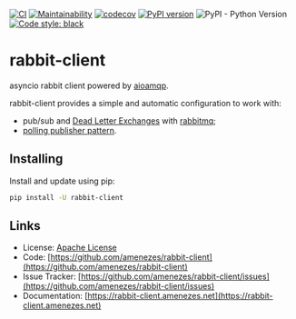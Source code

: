[![CI](https://github.com/amenezes/rabbig-client/workflows/ci/badge.svg)](https://github.com/amenezes/rabbit-client/actions)
[![Maintainability](https://api.codeclimate.com/v1/badges/f24caeb9d85f17de93e2/maintainability)](https://codeclimate.com/github/amenezes/rabbit-client/maintainability)
[![codecov](https://codecov.io/gh/amenezes/rabbit-client/branch/master/graph/badge.svg)](https://codecov.io/gh/amenezes/rabbit-client)
[![PyPI version](https://badge.fury.io/py/rabbit-client.svg)](https://badge.fury.io/py/rabbit-client)
![PyPI - Python Version](https://img.shields.io/pypi/pyversions/rabbit-client)
[![Code style: black](https://img.shields.io/badge/code%20style-black-000000.svg)](https://github.com/psf/black)

# rabbit-client

asyncio rabbit client powered by [aioamqp](https://github.com/Polyconseil/aioamqp).

rabbit-client provides a simple and automatic configuration to work with:  
- pub/sub and [Dead Letter Exchanges](https://www.rabbitmq.com/dlx.html) with [rabbitmq](https://www.rabbitmq.com);  
- [polling publisher pattern](https://microservices.io/patterns/data/polling-publisher.html).

## Installing

Install and update using pip:

```bash
pip install -U rabbit-client
```

## Links

- License: [Apache License](https://choosealicense.com/licenses/apache-2.0/)
- Code: [https://github.com/amenezes/rabbit-client](https://github.com/amenezes/rabbit-client)
- Issue Tracker: [https://github.com/amenezes/rabbit-client/issues](https://github.com/amenezes/rabbit-client/issues)
- Documentation: [https://rabbit-client.amenezes.net](https://rabbit-client.amenezes.net)
